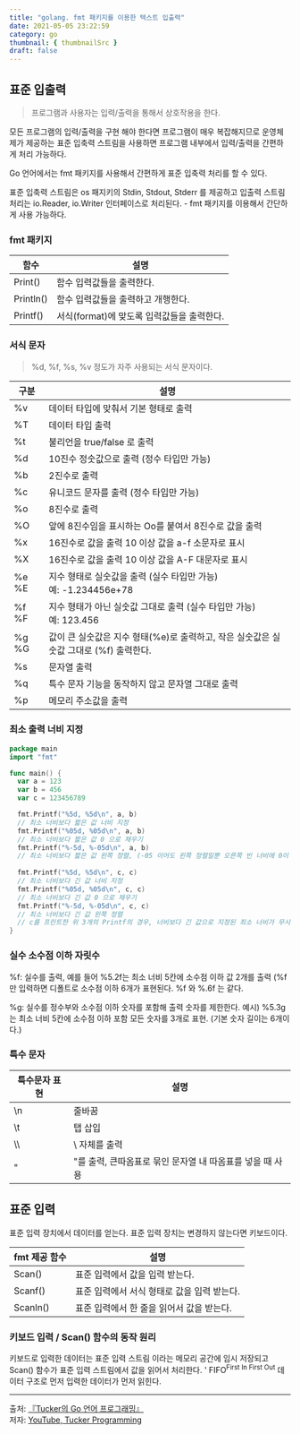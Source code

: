 ```yaml
---
title: "golang. fmt 패키지를 이용한 텍스트 입출력"
date: 2021-05-05 23:22:59
category: go
thumbnail: { thumbnailSrc }
draft: false
---
```


## 표준 입출력
> 프로그램과 사용자는 입력/출력을 통해서 상호작용을 한다.

모든 프로그램의 입력/출력을 구현 해야 한다면 프로그램이 매우 복잡해지므로 운영체제가 제공하는 표준 입축력 스트림을 사용하면 프로그램 내부에서 입력/출력을 간편하게 처리 가능하다.

Go 언어에서는 fmt 패키지를 사용해서 간편하게 표준 입축력 처리를 할 수 있다.

표준 입축력 스트림은 os 패지키의 Stdin, Stdout, Stderr 를 제공하고 입출력 스트림 처리는 io.Reader, io.Writer 인터페이스로 처리된다. - fmt 패키지를 이용해서 간단하게 사용 가능하다.

### fmt 패키지
|함수|설명|
|---|---|
|Print()|함수 입력값들을 출력한다.|
|Println()|함수 입력값들을 출력하고 개행한다.|
|Printf()|서식(format)에 맞도록 입력값들을 출력한다.|

### 서식 문자
> %d, %f, %s, %v 정도가 자주 사용되는 서식 문자이다.

|구분|설명|
|---|---|
|%v|데이터 타입에 맞춰서 기본 형태로 출력|
|%T|데이터 타입 출력|
|%t|불리언을 true/false 로 출력|
|%d|10진수 정숫값으로 출력 (정수 타입만 가능)|
|%b|2진수로 출력|
|%c|유니코드 문자를 출력 (정수 타입만 가능)|
|%o|8진수로 출력|
|%O|앞에 8진수임을 표시하는 Oo를 붙여서 8진수로 값을 출력|
|%x|16진수로 값을 출력 10 이상 값을 a-f 소문자로 표시|
|%X|16진수로 값을 출력 10 이상 값을 A-F 대문자로 표시|
|%e %E|지수 형태로 실숫값을 출력 (실수 타입만 가능)</br>예: -1.234456e+78|
|%f %F|지수 형태가 아닌 실숫값 그대로 출력 (실수 타입만 가능)</br>예: 123.456|
|%g %G|값이 큰 실숫값은 지수 형태(%e)로 출력하고, 작은 실숫값은 실숫값 그대로 (%f) 출력한다.|
|%s|문자열 출력|
|%q|특수 문자 기능을 동작하지 않고 문자열 그대로 출력|
|%p|메모리 주소값을 출력|

### 최소 출력 너비 지정

```go
package main
import "fmt"

func main() {
  var a = 123
  var b = 456
  var c = 123456789

  fmt.Printf("%5d, %5d\n", a, b)
  // 최소 너비보다 짧은 값 너비 지정
  fmt.Printf("%05d, %05d\n", a, b)
  // 최소 너비보다 짧은 값 0 으로 채우기
  fmt.Printf("%-5d, %-05d\n", a, b)
  // 최소 너비보다 짧은 값 왼쪽 정렬, (-05 이어도 왼쪽 정렬일뿐 오른쪽 빈 너비에 0이 채워지지 않는다. = 값이 달라지기 때문)
  
  fmt.Printf("%5d, %5d\n", c, c)
  // 최소 너비보다 긴 값 너비 지정
  fmt.Printf("%05d, %05d\n", c, c)
  // 최소 너비보다 긴 값 0 으로 채우기
  fmt.Printf("%-5d, %-05d\n", c, c)
  // 최소 너비보다 긴 값 왼쪽 정렬
  // c를 프린트한 위 3개의 Printf의 경우, 너비보다 긴 값으로 지정된 최소 너비가 무시되어 출력된다.
}
```

### 실수 소수점 이하 자릿수

%f: 실수를 출력, 예를 들어 %5.2f는 최소 너비 5칸에 소수점 이하 값 2개를 출력 (%f 만 입력하면 디폴트로 소수점 이하 6개가 표현된다. %f 와 %.6f 는 같다.

%g: 실수를 정수부와 소수점 이하 숫자를 포함해 출력 숫자를 제한한다. 예시) %5.3g는 최소 너비 5칸에 소수점 이하 포함 모든 숫자를 3개로 표현. (기본 숫자 길이는 6개이다.)

### 특수 문자
|특수문자 표현|설명|
|---|---|
|\n|줄바꿈|
|\t|탭 삽입|
| \\\\ | \\ 자체를 출력|
|\"|"를 출력, 큰따옴표로 묶인 문자열 내 따옴표를 넣을 때 사용|

## 표준 입력

표준 입력 장치에서 데이터를 얻는다. 표준 입력 장치는 변경하지 않는다면 키보드이다.

|fmt 제공 함수|설명|
|---|---|
|Scan()|표준 입력에서 값을 입력 받는다.|
|Scanf()|표준 입력에서 서식 형태로 값을 입력 받는다.|
|Scanln()|표준 입력에서 한 줄을 읽어서 값을 받는다.|

### 키보드 입력 / Scan() 함수의 동작 원리
키보드로 입력한 데이터는 표준 입력 스트림 이라는 메모리 공간에 임시 저장되고 Scan() 함수가 표준 입력 스트림에서 값을 읽어서 처리한다.
'
FIFO<sup>First In First Out</sup> 데이터 구조로 먼저 입력한 데이터가 먼저 읽힌다.


--------

출처: [『Tucker의 Go 언어 프로그래밍』](http://www.yes24.com/Product/Goods/99108736)</br>
저자: [YouTube, Tucker Programming](https://www.youtube.com/channel/UCZp_ftx6UB_32VfVmlS3o_A)